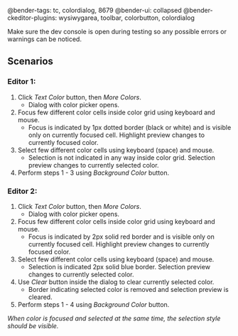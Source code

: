 @bender-tags: tc, colordialog, 8679
@bender-ui: collapsed
@bender-ckeditor-plugins: wysiwygarea, toolbar, colorbutton, colordialog

Make sure the dev console is open during testing so any possible errors or warnings can be noticed.

## Scenarios

### Editor 1:
1. Click *Text Color* button, then *More Colors*.
	* Dialog with color picker opens.
1. Focus few different color cells inside color grid using keyboard and mouse.
	* Focus is indicated by 1px dotted border (black or white) and is visible only on currently focused cell. Highlight
	preview changes to currently focused color.
1. Select few different color cells using keyboard (space) and mouse.
	* Selection is not indicated in any way inside color grid. Selection preview changes to currently selected color.
1. Perform steps 1 - 3 using *Background Color* button.

### Editor 2:
1. Click *Text Color* button, then *More Colors*.
	* Dialog with color picker opens.
1. Focus few different color cells inside color grid using keyboard and mouse.
	* Focus is indicated by 2px solid red border and is visible only on currently focused cell. Highlight
	preview changes to currently focused color.
1. Select few different color cells using keyboard (space) and mouse.
	* Selection is indicated 2px solid blue border. Selection preview changes to currently selected color.
1. Use *Clear* button inside the dialog to clear currently selected color.
	* Border indicating selected color is removed and selection preview is cleared.
1. Perform steps 1 - 4 using *Background Color* button.

_When color is focused and selected at the same time, the selection style should be visible._

